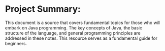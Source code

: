 # Project Summary:

This document is a source that covers fundamental topics for those who will embark on Java programming. The key concepts of Java, the basic structure of the language, and general programming principles are addressed in these notes. This resource serves as a fundamental guide for beginners. 

